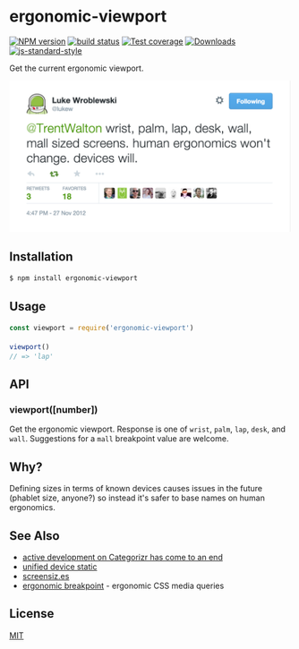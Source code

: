 # ergonomic-viewport
[![NPM version][npm-image]][npm-url]
[![build status][travis-image]][travis-url]
[![Test coverage][coveralls-image]][coveralls-url]
[![Downloads][downloads-image]][downloads-url]
[![js-standard-style][standard-image]][standard-url]

Get the current ergonomic viewport.

[![lwb-ergonomic viewports](viewports.png)](https://twitter.com/lukew/status/273453112902172672)

## Installation
```bash
$ npm install ergonomic-viewport
```

## Usage
```js
const viewport = require('ergonomic-viewport')

viewport()
// => 'lap'
```

## API
### viewport([number])
Get the ergonomic viewport. Response is one of `wrist`, `palm`, `lap`, `desk`,
and `wall`. Suggestions for a `mall` breakpoint value are welcome.

## Why?
Defining sizes in terms of known devices causes issues in the future (phablet
size, anyone?) so instead it's safer to base names on human ergonomics.

## See Also
- [active development on Categorizr has come to an end](http://brettjankord.com/2013/01/10/active-development-on-categorizr-has-come-to-an-end/)
- [unified device static](http://static.lukew.com/unified_device_design.png)
- [screensiz.es](http://screensiz.es/)
- [ergonomic breakpoint](https://www.npmjs.com/package/ergonomic-breakpoint) - ergonomic CSS media queries

## License
[MIT](https://tldrlegal.com/license/mit-license)

[npm-image]: https://img.shields.io/npm/v/ergonomic-viewport.svg?style=flat-square
[npm-url]: https://npmjs.org/package/ergonomic-viewport
[travis-image]: https://img.shields.io/travis/yoshuawuyts/ergonomic-viewport/master.svg?style=flat-square
[travis-url]: https://travis-ci.org/yoshuawuyts/ergonomic-viewport
[coveralls-image]: https://img.shields.io/coveralls/yoshuawuyts/ergonomic-viewport.svg?style=flat-square
[coveralls-url]: https://coveralls.io/r/yoshuawuyts/ergonomic-viewport?branch=master
[downloads-image]: http://img.shields.io/npm/dm/ergonomic-viewport.svg?style=flat-square
[downloads-url]: https://npmjs.org/package/ergonomic-viewport
[standard-image]: https://img.shields.io/badge/code%20style-standard-brightgreen.svg?style=flat-square
[standard-url]: https://github.com/feross/standard
